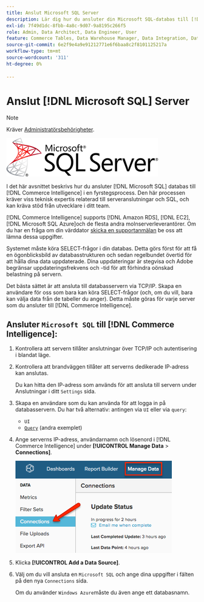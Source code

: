 ```yaml
---
title: Anslut Microsoft SQL Server
description: Lär dig hur du ansluter din Microsoft SQL-databas till [!DNL Commerce Intelligence] i en fyrstegsprocess.
exl-id: 7f49d1dc-8fbb-4a8c-9d07-9a8195c266f5
role: Admin, Data Architect, Data Engineer, User
feature: Commerce Tables, Data Warehouse Manager, Data Integration, Data Import/Export, SQL Report Builder
source-git-commit: 6e2f9e4a9e91212771e6f6baa8c2f8101125217a
workflow-type: tm+mt
source-wordcount: '311'
ht-degree: 0%

---
```


# Anslut [!DNL Microsoft SQL] Server

>[!NOTE]
>
>Kräver [Administratörsbehörigheter](../../../administrator/user-management/user-management.md).

![](../../../assets/MicrosoftSQLServer-logo.png)

I det här avsnittet beskrivs hur du ansluter [!DNL Microsoft SQL] databas till [!DNL Commerce Intelligence] i en fyrstegsprocess. Den här processen kräver viss teknisk expertis relaterad till serveranslutningar och SQL, och kan kräva stöd från utvecklare i ditt team.

[!DNL Commerce Intelligence] supports [!DNL Amazon RDS], [!DNL EC2], [!DNL Microsoft SQL Azure]och de flesta andra molnserverleverantörer. Om du har en fråga om din värddator [skicka en supportanmälan](https://experienceleague.adobe.com/docs/commerce-knowledge-base/kb/troubleshooting/miscellaneous/mbi-service-policies.html) be oss att lämna dessa uppgifter.

Systemet måste köra SELECT-frågor i din databas. Detta görs först för att få en ögonblicksbild av databasstrukturen och sedan regelbundet övertid för att hålla dina data uppdaterade. Dina uppdateringar är stegvisa och Adobe begränsar uppdateringsfrekvens och -tid för att förhindra oönskad belastning på servern.

Det bästa sättet är att ansluta till databasservern via TCP/IP. Skapa en användare för oss som bara kan köra SELECT-frågor (och, om du vill, bara kan välja data från de tabeller du anger). Detta måste göras för varje server som du ansluter till [!DNL Commerce Intelligence].

## Ansluter `Microsoft SQL` till [!DNL Commerce Intelligence]:

1. Kontrollera att servern tillåter anslutningar över TCP/IP och autentisering i blandat läge.

1. Kontrollera att brandväggen tillåter att serverns dedikerade IP-adress kan anslutas.

   Du kan hitta den IP-adress som används för att ansluta till servern under Anslutningar i ditt `Settings` sida.

1. Skapa en användare som du kan använda för att logga in på databasservern. Du har två alternativ: antingen via `UI` eller via `query`:
   * `UI`
   * [`Query`](http://sqlserverplanet.com/security/add-user) (andra exemplet)

1. Ange serverns IP-adress, användarnamn och lösenord i [!DNL Commerce Intelligence] under **[!UICONTROL Manage Data** > **Connections]**.

   ![](../../../assets/manage-data-connections.png)

1. Klicka **[!UICONTROL Add a Data Source]**.

1. Välj om du vill ansluta en `Microsoft SQL` och ange dina uppgifter i fälten på den nya `Connections` sida.

   Om du använder `Windows Azure`måste du även ange ett databasnamn.
